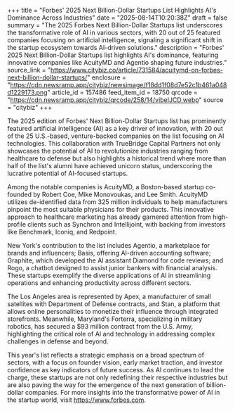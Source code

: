 +++
title = "Forbes' 2025 Next Billion-Dollar Startups List Highlights AI's Dominance Across Industries"
date = "2025-08-14T10:20:38Z"
draft = false
summary = "The 2025 Forbes Next Billion-Dollar Startups list underscores the transformative role of AI in various sectors, with 20 out of 25 featured companies focusing on artificial intelligence, signaling a significant shift in the startup ecosystem towards AI-driven solutions."
description = "Forbes' 2025 Next Billion-Dollar Startups list highlights AI's dominance, featuring innovative companies like AcuityMD and Agentio shaping future industries."
source_link = "https://www.citybiz.co/article/731584/acuitymd-on-forbes-next-billion-dollar-startups/"
enclosure = "https://cdn.newsramp.app/citybiz/newsimage/f18dd1f08d7e52c1b461a048d1229173.png"
article_id = 157486
feed_item_id = 18750
qrcode = "https://cdn.newsramp.app/citybiz/qrcode/258/14/vibeIJCD.webp"
source = "citybiz"
+++

<p>The 2025 edition of Forbes' Next Billion-Dollar Startups list has prominently featured artificial intelligence (AI) as a key driver of innovation, with 20 out of the 25 U.S.-based, venture-backed companies on the list focusing on AI technologies. This collaboration with TrueBridge Capital Partners not only showcases the potential of AI to revolutionize industries ranging from healthcare to defense but also highlights a historical trend where more than half of the list's alumni have achieved unicorn status, underscoring the lucrative potential of AI-focused startups.</p><p>Among the notable companies is AcuityMD, a Boston-based startup co-founded by Robert Coe, Mike Monovoukas, and Lee Smith. AcuityMD utilizes de-identified data from 325 million individuals to help manufacturers pinpoint the most suitable physicians for their products. This innovative approach to healthcare marketing has already garnered attention from high-profile clients such as Synchron and Intellijoint, with backing from investors like Benchmark, Iconiq, and Redpoint.</p><p>New York's contribution to the list includes Agentio, a marketplace for brands and influencers; Basis, offering AI-driven accounting software; Graphite, which developed the AI assistant Diamond for code reviews; and Rogo, a chatbot designed to assist junior bankers with financial analysis. These startups exemplify the diverse applications of AI in streamlining operations and enhancing productivity across different sectors.</p><p>The Los Angeles area is represented by Apex, a manufacturer of small satellites with Department of Defense contracts, and Stan, a platform that allows online personalities to monetize their influence through integrated storefronts. Meanwhile, Maryland's Forterra, specializing in military robotics, has secured a $93 million contract from the U.S. Army, highlighting the critical role of AI and technology in addressing complex challenges in defense and beyond.</p><p>This year's list reflects a strategic emphasis on a broad spectrum of sectors, with a focus on founder vision, early market traction, and investor confidence as key indicators of future success. As AI continues to lead the charge, these startups are not only redefining their respective industries but are also paving the way for the emergence of the next generation of billion-dollar companies. For more insights into the transformative power of AI in the startup world, visit <a href='https://www.forbes.com' rel='nofollow' target='_blank'>https://www.forbes.com</a>.</p>